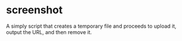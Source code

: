 screenshot
==
A simply script that creates a temporary file and proceeds to upload it, output the URL, and then remove it.
